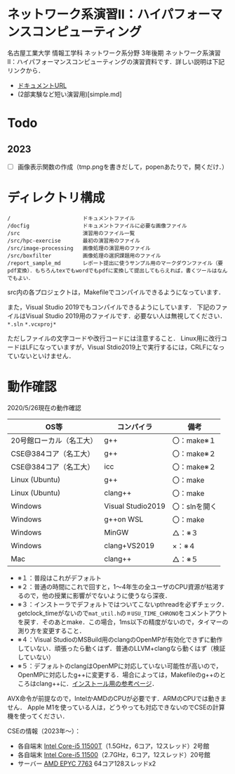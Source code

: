 # ネットワーク系演習II：ハイパフォーマンスコンピューティング
名古屋工業大学 情報工学科 ネットワーク系分野 3年後期 ネットワーク系演習II：ハイパフォーマンスコンピューティングの演習資料です．詳しい説明は下記リンクから．

* [ドキュメントURL](https://fukushimalab.github.io/hpc_exercise/)
* (2部実験など短い演習用)[simple.md]

# Todo
## 2023
* [ ] 画像表示関数の作成（tmp.pngを書きだして，popenあたりで，開くだけ．）

# ディレクトリ構成
```
/                       ドキュメントファイル
/docfig                 ドキュメントファイルに必要な画像ファイル
/src                    演習用のファイル一覧
/src/hpc-exercise       最初の演習用のファイル
/src/image-processing   画像処理の演習用のファイル
/src/boxfilter          画像処理の選択課題用のファイル
/report_sample_md       レポート提出に使うサンプル用のマークダウンファイル（要pdf変換）．もちろんtexでもwordでもpdfに変換して提出してもらえれば，書くツールはなんでもよい．
```

src内の各プロジェクトは，Makefileでコンパイルできるようになっています．   

また，Visual Studio 2019でもコンパイルできるようにしています．
下記のファイルはVisual Studio 2019用のファイルです．必要ない人は無視してください．  
`*.sln` `*.vcxproj*`

ただしファイルの文字コードや改行コードには注意すること．
Linux用に改行コードはLFになっていますが，Visual Stdio2019上で実行するには，CRLFになっていないといけません．

# 動作確認
2020/5/26現在の動作確認

|OS等 |コンパイラ|備考|
|---|---------|---|
|20号館ローカル（名工大）|g++|〇：make※１|
|CSE@384コア（名工大）|g++|〇：make※２|
|CSE@384コア（名工大）|icc|〇：make※２|
|Linux (Ubuntu)|g++|〇：make|
|Linux (Ubuntu)|clang++|〇：make|
|Windows|Visual Studio2019|〇：slnを開く|
|Windows|g++on WSL|〇：make|
|Windows|MinGW|△：※３|
|Windows|clang+VS2019|×：※４|
|Mac|clang++|△：※５|

* ※１：普段はこれがデフォルト
* ※２：普通の時間にこれで回すと，1～4年生の全ユーザのCPU資源が枯渇するので，他の授業に影響がでないように使うなら深夜．
* ※３：インストーラでデフォルトではついてこないpthreadを必ずチェック．getclock_timeがないので`mat_util.h`の`＃USU_TIME_CHRONO`をコメントアウトを戻す．そのあとmake．この場合，1ms以下の精度がないので，タイマーの測り方を変更すること．
* ※４：Visual StudioのMSBuild用のclangのOpenMPが有効化できずに動作していない．頑張ったら動くはず．普通のLLVM+clangなら動くはず（検証していない）
* ※５：デフォルトのclangはOpenMPに対応していない可能性が高いので，OpenMPに対応したg++に変更する．場合によっては，Makefileのg++のところはclang++に．[インストール用の参考ページ](https://mem-archive.com/2019/08/17/post-2038/)．

AVX命令が前提なので，IntelかAMDのCPUが必要です．ARMのCPUでは動きません．
Apple M1を使っている人は，どうやっても対応できないのでCSEの計算機を使ってください．

CSEの情報（2023年～）：
* 各自端末 [Intel Core-i5 11500T](https://www.intel.co.jp/content/www/jp/ja/products/sku/212272/intel-core-i511500t-processor-12m-cache-up-to-3-90-ghz/specifications.html)（1.5GHz，6コア，12スレッド）2号館
* 各自端末 [Intel Core-i5 11500](https://www.intel.co.jp/content/www/jp/ja/products/sku/212277/intel-core-i511500-processor-12m-cache-up-to-4-60-ghz/specifications.html)（2.7GHz，6コア，12スレッド）20号館
* サーバー [AMD EPYC 7763](https://www.amd.com/ja/products/cpu/amd-epyc-7763) 64コア128スレッドx2

